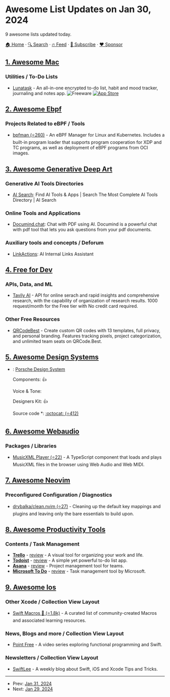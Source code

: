 # Awesome List Updates on Jan 30, 2024

9 awesome lists updated today.

[🏠 Home](/README.md) · [🔍 Search](https://www.trackawesomelist.com/search/) · [🔥 Feed](https://www.trackawesomelist.com/rss.xml) · [📮 Subscribe](https://trackawesomelist.us17.list-manage.com/subscribe?u=d2f0117aa829c83a63ec63c2f&id=36a103854c) · [❤️  Sponsor](https://github.com/sponsors/theowenyoung)



## [1. Awesome Mac](/content/jaywcjlove/awesome-mac/README.md)

### Utilities / To-Do Lists

*   [Lunatask](https://lunatask.app) - An all-in-one encrypted to-do list, habit and mood tracker, journaling and notes app. ![Freeware](https://jaywcjlove.github.io/sb/ico/min-free.svg "Freeware") [![App Store](https://jaywcjlove.github.io/sb/ico/min-app-store.svg "App Store Software")](https://apps.apple.com/us/app/lunatask-a-better-to-do-list/id1583719331?mt=12)

## [2. Awesome Ebpf](/content/zoidbergwill/awesome-ebpf/README.md)

### Projects Related to eBPF / Tools

*   [bpfman (⭐260)](https://github.com/bpfman/bpfman) - An eBPF Manager for Linux and Kubernetes. Includes a built-in program loader that supports program cooperation for XDP and TC programs, as well as deployment of eBPF programs from OCI images.

## [3. Awesome Generative Deep Art](/content/filipecalegario/awesome-generative-deep-art/README.md)

### Generative AI Tools Directories

*   [AI Search](https://ai-search.io): Find AI Tools & Apps | Search The Most Complete AI Tools Directory | AI Search

### Online Tools and Applications

*   [Documind.chat](https://documind.chat): Chat with PDF using AI. Documind is a powerful chat with pdf tool that lets you ask questions from your pdf documents.

### Auxiliary tools and concepts / Deforum

*   [LinkActions](https://linkactions.com): AI Internal Links Assistant

## [4. Free for Dev](/content/ripienaar/free-for-dev/README.md)

### APIs, Data, and ML

*   [Tavily AI](https://tavily.com/) - API for online serach and rapid insights and comprehensive research, with the capability of organization of research results. 1000 request/month for the Free tier with No credit card required.

### Other Free Resources

*   [QRCodeBest](https://qrcode.best/) - Create custom QR codes with 13 templates, full privacy, and personal branding. Features tracking pixels, project categorization, and unlimited team seats on QRCode.Best.

## [5. Awesome Design Systems](/content/alexpate/awesome-design-systems/README.md)

- : [Porsche Design System](https://designsystem.porsche.com)

  Components: 👍

  Voice & Tone: 

  Designers Kit: 👍

  Source code \*: [:octocat: (⭐412)](https://github.com/porsche-design-system/porsche-design-system)



## [6. Awesome Webaudio](/content/notthetup/awesome-webaudio/README.md)

### Packages / Libraries

*   [MusicXML Player (⭐22)](https://github.com/infojunkie/musicxml-player) - A TypeScript component that loads and plays MusicXML files in the browser using Web Audio and Web MIDI.

## [7. Awesome Neovim](/content/rockerBOO/awesome-neovim/README.md)

### Preconfigured Configuration / Diagnostics

*   [drybalka/clean.nvim (⭐27)](https://github.com/drybalka/clean.nvim) - Cleaning up the default key mappings and plugins and leaving only the bare essentials to build upon.

## [8. Awesome Productivity Tools](/content/ProductivityDirectory/awesome-productivity-tools/README.md)

### Contents / Task Management

*   **[Trello](https://trello.com)** - [review](https://productivity.directory/trello) - A visual tool for organizing your work and life.
*   **[Todoist](https://todoist.com)** - [review](https://productivity.directory/todoist) - A simple yet powerful to-do list app.
*   **[Asana](https://asana.com)** - [review](https://productivity.directory/asana) - Project management tool for teams.
*   **[Microsoft To Do](https://todo.microsoft.com)** - [review](https://productivity.directory/microsoft-todo) - Task management tool by Microsoft.

## [9. Awesome Ios](/content/vsouza/awesome-ios/README.md)

### Other Xcode / Collection View Layout

*   [Swift Macros 🚀 (⭐1.8k)](https://github.com/krzysztofzablocki/Swift-Macros) - A curated list of community-created Macros and associated learning resources.

### News, Blogs and more / Collection View Layout

*   [Point Free](https://www.pointfree.co/) - A video series exploring functional programming and Swift.

### Newsletters / Collection View Layout

*   [SwiftLee](https://www.avanderlee.com/) - A weekly blog about Swift, iOS and Xcode Tips and Tricks.

---

- Prev: [Jan 31, 2024](/content/2024/01/31/README.md)
- Next: [Jan 29, 2024](/content/2024/01/29/README.md)
